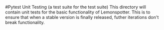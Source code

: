 #Pytest Unit Testing (a test suite for the test suite)
This directory will contain unit tests for the basic functionality of Lemonspotter.
This is to ensure that when a stable version is finally released, futher iterations don't break functionality.
